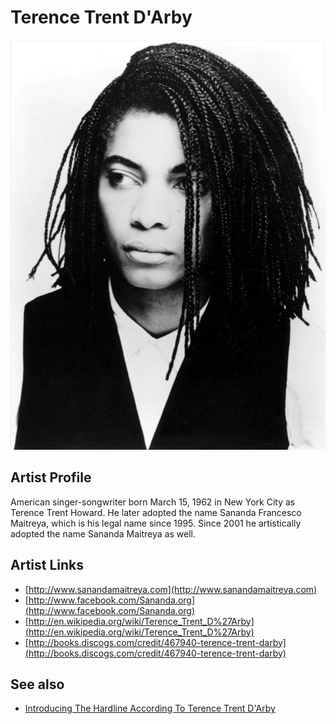 # Terence Trent D'Arby

![](../../assets/artists/Terence_Trent_DArby.png)

## Artist Profile

American singer-songwriter born March 15, 1962 in New York City as Terence Trent Howard. He later adopted the name Sananda Francesco Maitreya, which is his legal name since 1995.
Since 2001 he artistically adopted the name Sananda Maitreya as well.

## Artist Links

- [http://www.sanandamaitreya.com](http://www.sanandamaitreya.com)
- [http://www.facebook.com/Sananda.org](http://www.facebook.com/Sananda.org)
- [http://en.wikipedia.org/wiki/Terence_Trent_D%27Arby](http://en.wikipedia.org/wiki/Terence_Trent_D%27Arby)
- [http://books.discogs.com/credit/467940-terence-trent-darby](http://books.discogs.com/credit/467940-terence-trent-darby)


## See also

- [Introducing The Hardline According To Terence Trent D'Arby](Introducing_The_Hardline_According_To_Terence_Trent_DArby.md)
